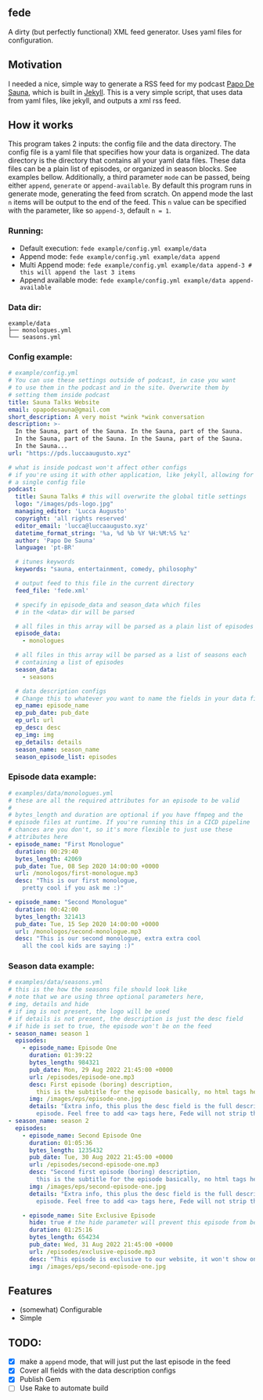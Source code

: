 ## fede

A dirty (but perfectly functional) XML feed generator. Uses yaml files for configuration.

## Motivation
I needed a nice, simple way to generate a RSS feed for my podcast [Papo De Sauna](https://pds.luccaaugusto.xyz), which is built in [Jekyll](https://jekyllrb.com). This is a very simple script, that uses data from yaml files, like jekyll, and outputs a xml rss feed.

## How it works
This program takes 2 inputs: the config file and the data directory. The config file is a yaml file that specifies how your data is organized. The data directory is the directory that contains all your yaml data files. These data files can be a plain list of episodes, or organized in season blocks. See examples bellow.
Additionally, a third parameter `mode` can be passed, being either `append`, `generate` or `append-available`. By default this program runs in generate mode, generating the feed from scratch. On append mode the last `n` items will be output to the end of the feed. This `n` value can be specified with the parameter, like so `append-3`, default `n = 1`.

### Running:
+ Default execution: `fede example/config.yml example/data`
+ Append mode: `fede example/config.yml example/data append`
+ Multi Append mode: `fede example/config.yml example/data append-3 # this will append the last 3 items`
+ Append available mode: `fede example/config.yml example/data append-available`

### Data dir:
```
example/data
├── monologues.yml
└── seasons.yml
```

### Config example:
```yaml
# example/config.yml
# You can use these settings outside of podcast, in case you want
# to use them in the podcast and in the site. Overwrite them by
# setting them inside podcast
title: Sauna Talks Website
email: opapodesauna@gmail.com
short_description: A very moist *wink *wink conversation
description: >-
  In the Sauna, part of the Sauna. In the Sauna, part of the Sauna.
  In the Sauna, part of the Sauna. In the Sauna, part of the Sauna.
  In the Sauna...
url: "https://pds.luccaaugusto.xyz"

# what is inside podcast won't affect other configs
# if you're using it with other application, like jekyll, allowing for
# a single config file
podcast:
  title: Sauna Talks # this will overwrite the global title settings
  logo: "/images/pds-logo.jpg"
  managing_editor: 'Lucca Augusto'
  copyright: 'all rights reserved'
  editor_email: 'lucca@luccaaugusto.xyz'
  datetime_format_string: '%a, %d %b %Y %H:%M:%S %z'
  author: 'Papo De Sauna'
  language: 'pt-BR'

  # itunes keywords
  keywords: "sauna, entertainment, comedy, philosophy"

  # output feed to this file in the current directory
  feed_file: 'fede.xml'

  # specify in episode_data and season_data which files
  # in the <data> dir will be parsed

  # all files in this array will be parsed as a plain list of episodes
  episode_data:
    - monologues

  # all files in this array will be parsed as a list of seasons each
  # containing a list of episodes
  season_data:
    - seasons

  # data description configs
  # Change this to whatever you want to name the fields in your data files
  ep_name: episode_name
  ep_pub_date: pub_date
  ep_url: url
  ep_desc: desc
  ep_img: img
  ep_details: details
  season_name: season_name
  season_episode_list: episodes
```

### Episode data example:
```yaml
# examples/data/monologues.yml
# these are all the required attributes for an episode to be valid
#
# bytes_length and duration are optional if you have ffmpeg and the
# episode files at runtime. If you're running this in a CICD pipeline
# chances are you don't, so it's more flexible to just use these
# attributes here
- episode_name: "First Monologue"
  duration: 00:29:40
  bytes_length: 42069
  pub_date: Tue, 08 Sep 2020 14:00:00 +0000
  url: /monologos/first-monologue.mp3
  desc: "This is our first monologue,
    pretty cool if you ask me :)"

- episode_name: "Second Monologue"
  duration: 00:42:00
  bytes_length: 321413
  pub_date: Tue, 15 Sep 2020 14:00:00 +0000
  url: /monologos/second-monologue.mp3
  desc: "This is our second monologue, extra extra cool
    all the cool kids are saying :)"
```

### Season data example:
```yaml
# examples/data/seasons.yml
# this is the how the seasons file should look like
# note that we are using three optional parameters here,
# img, details and hide
# if img is not present, the logo will be used
# if details is not present, the description is just the desc field
# if hide is set to true, the episode won't be on the feed
- season_name: season 1
  episodes:
    - episode_name: Episode One
      duration: 01:39:22
      bytes_length: 984321
      pub_date: Mon, 29 Aug 2022 21:45:00 +0000
      url: /episodes/episode-one.mp3
      desc: First episode (boring) description,
        this is the subtitle for the episode basically, no html tags here bro
      img: /images/eps/episode-one.jpg
      details: "Extra info, this plus the desc field is the full description for your
        episode. Feel free to add <a> tags here, Fede will not strip those"
- season_name: season 2
  episodes:
    - episode_name: Second Episode One
      duration: 01:05:36
      bytes_length: 1235432
      pub_date: Tue, 30 Aug 2022 21:45:00 +0000
      url: /episodes/second-episode-one.mp3
      desc: "Second first episode (boring) description,
        this is the subtitle for the episode basically, no html tags here bro"
      img: /images/eps/second-episode-one.jpg
      details: "Extra info, this plus the desc field is the full description for your
        episode. Feel free to add <a> tags here, Fede will not strip those"

    - episode_name: Site Exclusive Episode
      hide: true # the hide parameter will prevent this episode from being in the feed
      duration: 01:25:16
      bytes_length: 654234
      pub_date: Wed, 31 Aug 2022 21:45:00 +0000
      url: /episodes/exclusive-episode.mp3
      desc: "This episode is exclusive to our website, it won't show on the feed"
      img: /images/eps/second-episode-one.jpg
```

## Features
+ (somewhat) Configurable
+ Simple

## TODO:
- [x] make a `append` mode, that will just put the last episode in the feed
- [X] Cover all fields with the data description configs
- [X] Publish Gem
- [ ] Use Rake to automate build
